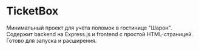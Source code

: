 # TicketBox

Минимальный проект для учёта поломок в гостинице "Шарон".  
Содержит backend на Express.js и frontend с простой HTML-страницей.  
Готово для запуска и расширения.
